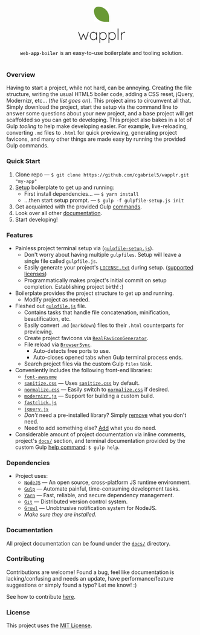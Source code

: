 <p align="center"><img src="/docs/brand/img/leaf-216.png?raw=true" alt="logo-leaf" width="8%"></p>
<p align="center"><img src="/docs/brand/img/text.png?raw=true" alt="logo-text" width="25%"></p>
<p align="center"><code><b>w</b>eb-<b>app</b>-boi<b>l</b>e<b>r</b></code> is an easy-to-use boilerplate and tooling solution.</p>
<h1></h1>

### Overview

Having to start a project, while not hard, can be annoying. Creating the file structure, writing the usual HTML5 boiler code, adding a CSS reset, jQuery, Modernizr, etc... (*the list goes on*). This project aims to circumvent all that. Simply download the project, start the setup via the command line to answer some questions about your new project, and a base project will get scaffolded so you can get to developing. This project also bakes in a lot of Gulp *tooling* to help make developing easier. For example, live-reloading, converting `.md` files to `.html` for quick previewing, generating project favicons, and many other things are made easy by running the provided Gulp commands. 

### Quick Start
1. Clone repo &mdash; `$ git clone https://github.com/cgabriel5/wapplr.git "my-app"`
2. [Setup](/docs/setup.md) boilerplate to get up and running:
	- First install dependencies... &mdash; `$ yarn install`
	- ...then start setup prompt. &mdash; `$ gulp -f gulpfile-setup.js init`
3. Get acquainted with the provided Gulp [commands](/docs/commands.md).
4. Look over all other [documentation](/docs/).
5. Start developing!

### Features

- Painless project terminal setup via ([`gulpfile-setup.js`](/gulpfile-setup.js)).
	- Don't worry about having multiple `gulpfiles`. Setup will leave a single file called `gulpfile.js`.
	- Easily generate your project's [`LICENSE.txt`](/LICENSE.txt) during setup. ([supported licenses](https://github.com/sdgluck/create-license/tree/master/licenses))
	- Programmatically makes project's initial commit on setup completion. Establishing project birth! :)
- Boilerplate provides the project structure to get up and running.
	- Modify project as needed.
- Fleshed out [`gulpfile.js`](/gulpfile-main.js) file.
	- Contains tasks that handle file concatenation, minification, beautification, etc.
	- Easily convert `.md` (`markdown`) files to their `.html` counterparts for previewing.
	- Create project favicons via [`RealFaviconGenerator`](https://realfavicongenerator.net/).
	- File reload via [`BrowserSync`](https://www.browsersync.io/).
		- Auto-detects free ports to use.
		- Auto-closes opened tabs when Gulp terminal process ends.
	- Search project files via the custom Gulp `files` task.
- Conveniently includes the following front-end libraries:
	- [`font-awesome`](http://fontawesome.io/)
	- [`sanitize.css`](https://jonathantneal.github.io/sanitize.css/) &mdash; Uses [`sanitize.css`](https://jonathantneal.github.io/sanitize.css/) by default.
	- [`normalize.css`](http://necolas.github.io/normalize.css/) &mdash; Easily switch to [`normalize.css`](http://necolas.github.io/normalize.css/) if desired.
	- [`modernizr.js`](https://modernizr.com/) &mdash; Support for building a custom build.
	- [`fastclick.js`](https://labs.ft.com/fastclick/)
	- [`jquery.js`](https://jquery.com/)
	- *Don't* need a pre-installed library? Simply [remove](/docs/vendor.md#remove) what you don't need.
	- Need to add something else? [Add](/docs/vendor.md#add) what you do need.
- Considerable amount of project documentation via inline comments, project's [`docs/`](/docs/) section, and terminal documentation provided by the custom Gulp [help command](/docs/commands.md): `$ gulp help`.

### Dependencies

- Project uses:
	- [`NodeJS`](https://nodejs.org/en/) &mdash; An open source, cross-platform JS runtime environment.
	- [`Gulp`](https://gulpjs.com/) &mdash; Automate painful, time-consuming development tasks.
	- [`Yarn`](https://yarnpkg.com/en/) &mdash; Fast, reliable, and secure dependency management.
	- [`Git`](https://git-scm.com/) &mdash; Distributed version control system.
	- [`Growl`](https://github.com/tj/node-growl/) &mdash; Unobtrusive notification system for NodeJS.
	- *Make sure they are installed.*

### Documentation

All project documentation can be found under the [`docs/`](/docs/) directory.

### Contributing

Contributions are welcome! Found a bug, feel like documentation is lacking/confusing and needs an update, have performance/feature suggestions or simply found a typo? Let me know! :)

See how to contribute [here](/CONTRIBUTING.md).

### License

This project uses the [MIT License](/LICENSE.txt).
